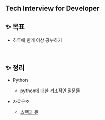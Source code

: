 ## Tech Interview for Developer

## ✨ 목표
- 하루에 한개 이상 공부하기    

<br>

## ✨ 정리   

- Python
    - [python에 대한 기초적인 질문들](https://github.com/heejung-gjt/tech-interview/blob/main/Python/python-basics.md)   

- 자료구조
    - [스택과 큐](https://github.com/heejung-gjt/tech-interview/blob/main/Structure/stack%20and%20queue.md)
